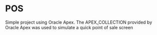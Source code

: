 # POS
Simple project using Oracle Apex. The APEX_COLLECTION provided by Oracle Apex was used to simulate a quick point of sale screen 
